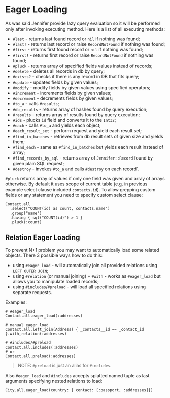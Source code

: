 # Eager Loading

As was said Jennifer provide lazy query evaluation so it will be performed only after invoking executing method. Here is a list of all executing methods:

- `#last` - returns last found record or `nil` if nothing was found;
- `#last!` - returns last record or raise `RecordNotFound` if nothing was found;
- `#first` - returns first found record or `nil` if nothing was found;
- `#first!` - returns first record or raise `RecordNotFound` if nothing was found;
- `#pluck` - returns array of specified fields values instead of records;
- `#delete` - deletes all records in db by query;
- `#exists?` - checks if there is any record in DB that fits query;
- `#update` - updates fields by given values;
- `#modify` - modify fields by given values using specified operators;
- `#increment` - increments fields by given values;
- `#decrement` - decrements fields by given values;
- `#to_a` - calls `#results`;
- `#db_results` - returns array of hashes found by query execution;
- `#results` - returns array of results found by query execution;
- `#ids` - plucks `id` field and converts it to the `Int32`;
- `#each` - calls `#to_a` and yields each object;
- `#each_result_set` - perform request and yield each result set;
- `#find_in_batches` - retrieves from db result sets of given size and yields them;
- `#find_each` - same as `#find_in_batches` but yields each result instead of array;
- `#find_records_by_sql` - returns array of `Jennifer::Record` found by given plain SQL request;
- `#destroy` - invokes `#to_a` and calls `#destroy` on each record`.

`#pluck` returns array of values if only one field was given and array of arrays otherwise. By default it uses scope of current table (e.g. in previous example select clause included `contacts.id`). To allow grepping custom fields or any statement you need to specify custom select clause:

```crystal
Contact.all
  .select("COUNT(id) as count, contacts.name")
  .group("name")
  .having { sql("COUNT(id)") > 1 }
  .pluck(:count)
```

## Relation Eager Loading

To prevent N+1 problem you may want to automatically load some related objects. There 3 possible ways how to do this:

- using `#eager_load` - will automatically join all provided relations using `LEFT OUTER JOIN`;
- using `#relation` (or manual joining) + `#with` - works as `#eager_load` but allows you to manipulate loaded records;
- using `#includes`/`#preload` - will load all specified relations using separate requests.

Examples:

```crystal
# #eager_load
Contact.all.eager_load(:addresses)

# manual eager load
Contact.all.left_join(Address) { _contacts__id == _contact_id }.with_relation(:addresses)

# #includes/#preload
Contact.all.includes(:addresses)
# or
Contact.all.preload(:addresses)
```

> NOTE: `#preload` is just an alias for `#includes`.

Also `#eager_load` and `#includes` accepts splatted named tuple as last arguments specifying nested relations to load:

```crystal
City.all.eager_load(country: { contact: [:passport, :addresses]})
```
